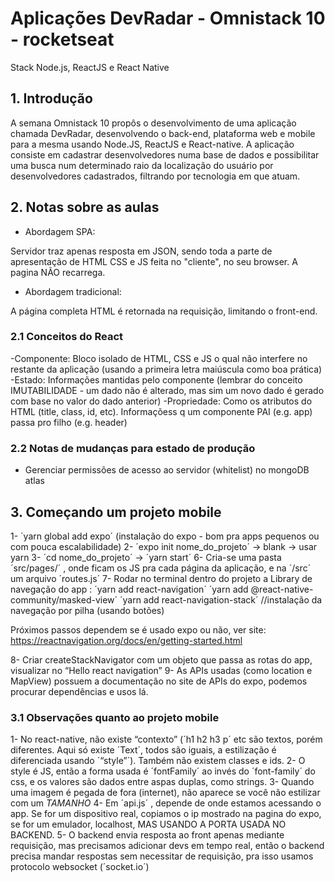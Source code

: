 
# Aplicações DevRadar - Omnistack 10 - rocketseat
Stack Node.js, ReactJS e React Native

## 1. Introdução

A semana Omnistack 10 propôs o desenvolvimento de uma aplicação chamada DevRadar, desenvolvendo o back-end, plataforma web e mobile para a mesma usando Node.JS, ReactJS e React-native.
A aplicação consiste em cadastrar desenvolvedores numa base de dados e possibilitar uma busca num determinado raio da localização do usuário por desenvolvedores cadastrados, filtrando por tecnologia em que atuam.



## 2. Notas sobre as aulas

- Abordagem SPA:

Servidor traz apenas resposta em JSON, sendo toda a parte de apresentação de HTML CSS e JS
feita no "cliente", no seu browser. A pagina NÃO recarrega.

- Abordagem tradicional: 

A página completa HTML é retornada na requisição, limitando o front-end. 

### 2.1 Conceitos do React

-Componente: Bloco isolado de HTML, CSS e JS o qual não interfere no restante da aplicação (usando a primeira letra maiúscula como boa prática)
-Estado: Informações mantidas pelo componente (lembrar do conceito IMUTABILIDADE - um dado não é alterado, mas sim um novo dado é gerado com base no valor do dado anterior)
-Propriedade: Como os atributos do HTML (title, class, id, etc). Informaçõess q um componente PAI (e.g. app) passa pro filho (e.g. header)



### 2.2 Notas de mudanças para estado de produção
- Gerenciar permissões de acesso ao servidor (whitelist) no mongoDB atlas


## 3. Começando um projeto mobile 
1-  ´yarn global add expo´ (instalação do expo - bom pra apps pequenos ou com pouca escalabilidade)
2- ´expo init nome_do_projeto´ -> blank -> usar yarn
3- ´cd nome_do_projeto´ -> ´yarn start´
6- Cria-se uma pasta ´src/pages/´ , onde ficam os JS pra cada página da aplicação, e na ´/src´ um arquivo ´routes.js´
7- Rodar no terminal dentro do projeto a Library de navegação do app :
´yarn add react-navigation´
´yarn add @react-native-community/masked-view´
´yarn add react-navigation-stack´ //instalação da navegação por pilha (usando botões)

Próximos passos dependem se é usado expo ou não, ver site: https://reactnavigation.org/docs/en/getting-started.html

8- Criar createStackNavigator com um objeto que passa as rotas do app, visualizar no “Hello react navigation” 
9- As APIs usadas (como location e MapView) possuem a documentação no site de APIs do expo, podemos procurar dependências e usos lá.

### 3.1 Observações quanto ao projeto mobile
1- No react-native, não existe “contexto” (´h1 h2 h3 p´ etc são textos, porém diferentes. Aqui só existe ´Text´, todos são iguais, a estilização é diferenciada usando ´“style”´). Também não existem classes e ids.
2- O style é JS, então a forma usada é ´fontFamily´ ao invés do ´font-family´ do css, e os valores são dados entre aspas duplas, como strings.
3- Quando uma imagem é pegada de fora (internet), não aparece se você não estilizar com um *TAMANHO*
4- Em ´api.js´ , depende de onde estamos acessando o app. Se for um dispositivo real, copiamos o ip mostrado na pagina do expo, se for um emulador, localhost, MAS USANDO A PORTA USADA NO BACKEND.
5- O backend envia resposta ao front apenas mediante requisição, mas precisamos adicionar devs em tempo real, então o backend precisa mandar respostas sem necessitar de requisição, pra isso usamos protocolo websocket (´socket.io´) 


